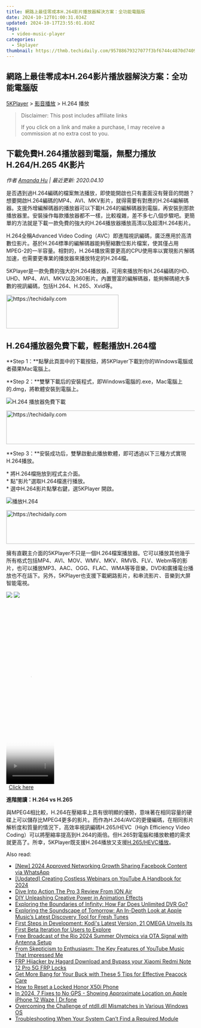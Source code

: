 ```yaml
---
title: 網路上最佳零成本H.264影片播放器解決方案：全功能電腦版
date: 2024-10-12T01:00:31.034Z
updated: 2024-10-17T23:55:01.810Z
tags:
  - video-music-player
categories:
  - 5kplayer
thumbnail: https://thmb.techidaily.com/95788679327077f3bf6744c4870d74096e3663b00fb525d667e1a6c4f5883874.jpg
---
```


## 網路上最佳零成本H.264影片播放器解決方案：全功能電腦版

[5KPlayer](https://tools.techidaily.com/5kplayer/products/) \> [影音播放](https://tools.techidaily.com/5kplayer/video-music-player/) \> H.264 播放

>  Disclaimer: This post includes affiliate links
>
>  If you click on a link and make a purchase, I may receive a commission at no extra cost to you.
>

## 下載免費H.264播放器到電腦，無壓力播放H.264/H.265 4K影片

 _作者 [Amanda Hu](https://www.quora.com/profile/Amanda-Hu-21) | 最近更新: 2020.04.10_

是否遇到過H.264編碼的檔案無法播放，即使能開啟也只有畫面沒有聲音的問題？想要開啟H.264編碼的MP4、AVI、MKV影片，就得需要有對應的H.264編解碼器。支援外增編解碼器的播放器可以下載H.264的編解碼器到電腦，再安裝到那款播放器里。安裝操作每款播放器都不一樣，比較複雜，差不多七八個步驟吧。更簡單的方法就是下載一款免費的強大的H.264播放器播放高清以及超清H.264影片。

H.264全稱Advanced Video Coding（AVC）即進階視訊編碼，廣泛應用於高清數位影片。基於H.264標準的編解碼器能夠壓縮數位影片檔案，使其僅占用MPEG-2的一半容量。相對的，H.264播放需要更高的CPU使用率以實現影片解碼加速，也需要更專業的播放器來播放特定的H.264檔。

5KPlayer是一款免費的強大的H.264播放器，可用來播放所有H.264編碼的HD、UHD、MP4、AVI、MKV以及360影片。內置豐富的編解碼器，能夠解碼絕大多數的視訊編碼，包括H.264、H.265、Xvid等。 

<!-- affiliate ads begin -->
<a href="https://aligracehair.sjv.io/c/5597632/2087234/19272" target="_top" id="2087234">
  <img src="//a.impactradius-go.com/display-ad/19272-2087234" border="0" alt="https://techidaily.com" width="300" height="90"/>
</a>
<img height="0" width="0" src="https://aligracehair.sjv.io/i/5597632/2087234/19272" style="position:absolute;visibility:hidden;" border="0" />
<!-- affiliate ads end -->

## H.264播放器免費下載，輕鬆播放H.264檔

**Step 1：**點擊此頁面中的下載按鈕，將5KPlayer下載到你的Windows電腦或者蘋果Mac電腦上。

**Step 2：**雙擊下載后的安裝程式，即Windows電腦的.exe，Mac電腦上的.dmg，將軟體安裝到電腦上。 

![H.264 播放器免費下載](https://www.5kplayer.com/video-music-player-zh/img/5k-jp.jpg) 

<!-- affiliate ads begin -->
<a href="https://ephamedtechinc.pxf.io/c/5597632/2137202/26400" target="_top" id="2137202">
  <img src="//a.impactradius-go.com/display-ad/26400-2137202" border="0" alt="https://techidaily.com" width="728" height="90"/>
</a>
<img height="0" width="0" src="https://ephamedtechinc.pxf.io/i/5597632/2137202/26400" style="position:absolute;visibility:hidden;" border="0" />
<!-- affiliate ads end -->

**Step 3：**安裝成功后，雙擊啟動此播放軟體，即可透過以下三種方式實現H.264播放。

\* 將H.264檔拖放到程式主介面。  
 \* 點"影片"選取H.264檔進行播放。  
 \* 選中H.264影片點擊右鍵，選5KPlayer 開啟。

![播放H.264](https://www.5kplayer.com/video-music-player-zh/img/5kplayer-play.jpg) 

<!-- affiliate ads begin -->
<a href="https://appsumo.8odi.net/c/5597632/2144298/7443" target="_top" id="2144298">
  <img src="//a.impactradius-go.com/display-ad/7443-2144298" border="0" alt="https://techidaily.com" width="728" height="90"/>
</a>
<img height="0" width="0" src="https://appsumo.8odi.net/i/5597632/2144298/7443" style="position:absolute;visibility:hidden;" border="0" />
<!-- affiliate ads end -->

擁有直觀主介面的5KPlayer不只是一個H.264檔案播放器。它可以播放其他幾乎所有格式包括MP4、AVI、MOV、WMV、MKV、RMVB、FLV、Webm等的影片，也可以播放MP3、AAC、OGG、FLAC、WMA等等音樂，DVD和廣播電台播放也不在話下。另外，5KPlayer也支援下載網路影片，和串流影片、音樂到大屏智能電視。

[![](https://www.5kplayer.com/video-music-player-zh/../button/freedownwhitewin-zh.png)](https://tools.techidaily.com/5kplayer/products/) [![](https://www.5kplayer.com/video-music-player-zh/../button/freedownwhitemac-zh.png)](https://tools.techidaily.com/5kplayer/products/) 

<!-- affiliate ads begin -->
<span id="1975648">
					<video width="128" height="480" style="cursor:pointer"
           poster="//a.impactradius-go.com/display-clicktoplayimage/1975648.png"
           onclick="if(!this.playClicked){this.play();this.setAttribute('controls',true);this.playClicked=true;}">
	   <source src="//a.impactradius-go.com/display-ad/22993-1975648">
	   <img src="//a.impactradius-go.com/display-clicktoplayimage/1975648.png" style="border: none; height: 100%; width: 100%; object-fit: contain">
	</video>
	<div style="width:80px;text-align:center"><a href="javascript:window.open(decodeURIComponent('https%3A%2F%2Fhomestyler.sjv.io%2Fc%2F5597632%2F1975648%2F22993'), '_blank');void(0);">Click here</a></div>
</span>
<img height="0" width="0" src="https://imp.pxf.io/i/5597632/1975648/22993" style="position:absolute;visibility:hidden;" border="0" />
<!-- affiliate ads end -->

**進階閱讀：H.264 vs H.265** 

與MPEG4相比較，H.264在壓縮率上具有很明顯的優勢，意味著在相同容量的硬碟上可以儲存比MPEG4更多的影片。而作為H.264/AVC的更優編碼，在相同影片解析度和質量的情況下，高效率視訊編碼H.265/HEVC（High Efficiency Video Coding）可以將壓縮率提高到H.264的兩倍。但H.265對電腦和播放軟體的需求就更高了。所幸，5KPlayer既支援H.264播放又支援[H.265/HEVC播放](https://tools.techidaily.com/5kplayer/video-music-player/)。

<ins class="adsbygoogle"
     style="display:block"
     data-ad-format="autorelaxed"
     data-ad-client="ca-pub-7571918770474297"
     data-ad-slot="1223367746"></ins>

<ins class="adsbygoogle"
     style="display:block"
     data-ad-client="ca-pub-7571918770474297"
     data-ad-slot="8358498916"
     data-ad-format="auto"
     data-full-width-responsive="true"></ins>

<span class="atpl-alsoreadstyle">Also read:</span>
<div><ul>
<li><a href="https://facebook-clips.techidaily.com/new-2024-approved-networking-growth-sharing-facebook-content-via-whatsapp/"><u>[New] 2024 Approved Networking Growth Sharing Facebook Content via WhatsApp</u></a></li>
<li><a href="https://facebook-video-share.techidaily.com/updated-creating-costless-webinars-on-youtube-a-handbook-for-2024/"><u>[Updated] Creating Costless Webinars on YouTube A Handbook for 2024</u></a></li>
<li><a href="https://fox-access.techidaily.com/dive-into-action-the-pro-3-review-from-ion-air/"><u>Dive Into Action The Pro 3 Review From ION Air</u></a></li>
<li><a href="https://youtube-clips.techidaily.com/diy-unleashing-creative-power-in-animation-effects/"><u>DIY Unleashing Creative Power in Animation Effects</u></a></li>
<li><a href="https://media-tips.techidaily.com/exploring-the-boundaries-of-infinity-how-far-does-unlimited-dvr-go/"><u>Exploring the Boundaries of Infinity: How Far Does Unlimited DVR Go?</u></a></li>
<li><a href="https://media-tips.techidaily.com/exploring-the-soundscape-of-tomorrow-an-in-depth-look-at-apple-musics-latest-discovery-tool-for-fresh-tunes/"><u>Exploring the Soundscape of Tomorrow: An In-Depth Look at Apple Music’s Latest Discovery Tool for Fresh Tunes</u></a></li>
<li><a href="https://media-tips.techidaily.com/first-steps-in-development-kodis-latest-version-21-omega-unveils-its-first-beta-iteration-for-users-to-explore/"><u>First Steps in Development: Kodi's Latest Version, 21 OMEGA Unveils Its First Beta Iteration for Users to Explore</u></a></li>
<li><a href="https://media-tips.techidaily.com/free-broadcast-of-the-rio-2024-summer-olympics-via-ota-signal-with-antenna-setup/"><u>Free Broadcast of the Rio 2024 Summer Olympics via OTA Signal with Antenna Setup</u></a></li>
<li><a href="https://media-tips.techidaily.com/from-skepticism-to-enthusiasm-the-key-features-of-youtube-music-that-impressed-me/"><u>From Skepticism to Enthusiasm: The Key Features of YouTube Music That Impressed Me</u></a></li>
<li><a href="https://bypass-frp.techidaily.com/frp-hijacker-by-hagard-download-and-bypass-your-xiaomi-redmi-note-12-pro-5g-frp-locks-by-drfone-android/"><u>FRP Hijacker by Hagard Download and Bypass your Xiaomi Redmi Note 12 Pro 5G FRP Locks</u></a></li>
<li><a href="https://media-tips.techidaily.com/get-more-bang-for-your-buck-with-these-5-tips-for-effective-peacock-care/"><u>Get More Bang for Your Buck with These 5 Tips for Effective Peacock Care</u></a></li>
<li><a href="https://unlock-android.techidaily.com/how-to-reset-a-locked-honor-x50i-phone-by-drfone-android/"><u>How to Reset a Locked Honor X50i Phone</u></a></li>
<li><a href="https://iphone-location.techidaily.com/in-2024-7-fixes-to-no-gps-showing-approximate-location-on-apple-iphone-12-waze-drfone-by-drfone-virtual-ios/"><u>In 2024, 7 Fixes to No GPS - Showing Approximate Location on Apple iPhone 12 Waze | Dr.fone</u></a></li>
<li><a href="https://technical-tips.techidaily.com/overcoming-the-challenge-of-ntdlldll-mismatches-in-various-windows-os/"><u>Overcoming the Challenge of ntdll.dll Mismatches in Various Windows OS</u></a></li>
<li><a href="https://common-error.techidaily.com/troubleshooting-when-your-system-cant-find-a-required-module/"><u>Troubleshooting When Your System Can’t Find a Required Module</u></a></li>
</ul></div>

